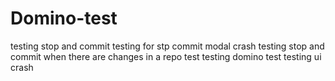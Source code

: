 # Domino-test

testing stop and commit
testing for stp commit modal crash
testing stop and commit when there are changes in a repo
test
testing domino
test
testing ui crash

